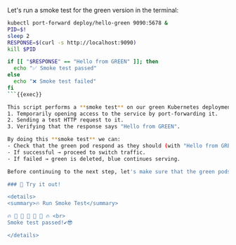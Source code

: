 Let's run a smoke test for the green version in the terminal:
``` bash
kubectl port-forward deploy/hello-green 9090:5678 &
PID=$!
sleep 2
RESPONSE=$(curl -s http://localhost:9090)
kill $PID

if [[ "$RESPONSE" == "Hello from GREEN" ]]; then
  echo "✅ Smoke test passed"
else
  echo "❌ Smoke test failed"
fi
```{{exec}}

This script performs a **smoke test** on our green Kubernetes deployment by:
1. Temporarily opening access to the service by port-forwarding it. 
2. Sending a test HTTP request to it.
3. Verifying that the response says "Hello from GREEN".

By doing this **smoke test** we can:
- Check that the green pod respond as they should (with "Hello from GREEN").
- If successful → proceed to switch traffic.
- If failed → green is deleted, blue continues serving.

Before continuing to the next step, let's make sure that the green pods are running and that they pass the **smoke test**.

### 🔘 Try it out!

<details>
<summary>🔥 Run Smoke Test</summary>

🔥 💨 💨 💨 💨 💨 🔥 <br>
Smoke test passed!✔️😎

</details>
